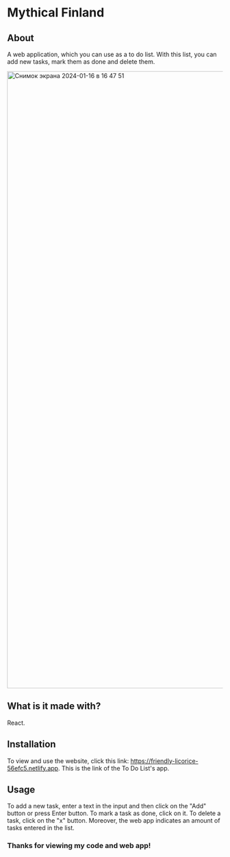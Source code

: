 # Mythical Finland
## About

A web application, which you can use as a to do list. With this list, you can add new tasks, mark them as done and delete them.

<img width="1440" alt="Снимок экрана 2024-01-16 в 16 47 51" src="https://github.com/elvina-s/todolistapp/assets/149134113/fbdecf93-e040-486a-a607-1c0367d16f7a">

## What is it made with?

React.

## Installation

To view and use the website, click this link: https://friendly-licorice-56efc5.netlify.app.
This is the link of the To Do List's app.

## Usage

To add a new task, enter a text in the input and then click on the "Add" button or press Enter button.
To mark a task as done, click on it.
To delete a task, click on the "x" button.
Moreover, the web app indicates an amount of tasks entered in the list.

### Thanks for viewing my code and web app!
